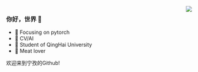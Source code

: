 <img align="right" src="https://github-readme-stats.vercel.app/api?username=onevcat&show_icons=true&icon_color=CE1D2D&text_color=718096&bg_color=ffffff&hide_title=true" />

### 你好，世界 👋
 
- :orange_book: Focusing on pytorch
- :hammer: CV/AI
- :ram: Student of QingHai University
- :meat_on_bone: Meat lover

欢迎来到宁孜的Github!
